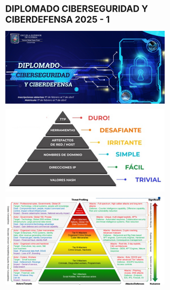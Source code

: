 # DIPLOMADO CIBERSEGURIDAD Y CIBERDEFENSA 2025 - 1

![PORTADA](IMAGES/portada.jpg)


![PORTADA](IMAGES/piramide.jpg)


![PORTADA](IMAGES/perfil.jpg)

